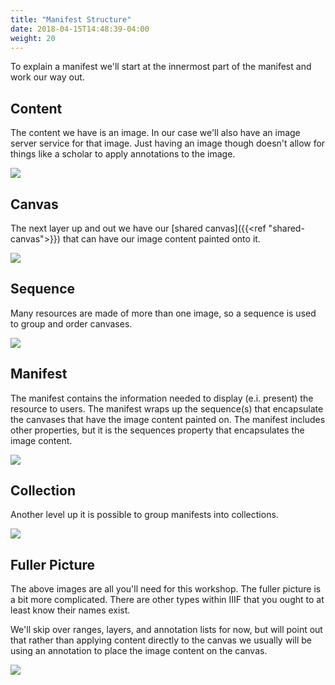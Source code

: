 ```yaml
---
title: "Manifest Structure"
date: 2018-04-15T14:48:39-04:00
weight: 20
---
```


To explain a manifest we'll start at the innermost part of the manifest and work our way out.

## Content

The content we have is an image. In our case we'll also have an image server service for that image. Just having an image though doesn't allow for things like a scholar to apply annotations to the image.

![](/images/presentation-chart-content.png)

## Canvas

The next layer up and out we have our [shared canvas]({{<ref "shared-canvas">}}) that can have our image content painted onto it.

![](/images/presentation-chart-canvas.png)

## Sequence

Many resources are made of more than one image, so a sequence is used to group and order canvases.

![](/images/presentation-chart-sequence.png)

## Manifest

The manifest contains the information needed to display (e.i. present) the resource to users. The manifest wraps up the sequence(s) that encapsulate the canvases that have the image content painted on. The manifest includes other properties, but it is the sequences property that encapsulates the image content.

![](/images/presentation-chart-manifest.png)

## Collection

Another level up it is possible to group manifests into collections.

![](/images/presentation-chart-collection.png)

## Fuller Picture

The above images are all you'll need for this workshop. The fuller picture is a bit more complicated. There are other types within IIIF that you ought to at least know their names exist.

We'll skip over ranges, layers, and annotation lists for now, but will point out that rather than applying content directly to the canvas we usually will be using an annotation to place the image content on the canvas.

![](/images/presentation-chart-complicated.png)

